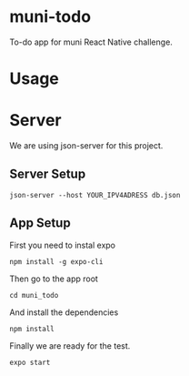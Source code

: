 # muni-todo
To-do app for muni React Native challenge.

# Usage

# Server
We are using json-server for this project.
## Server Setup
```
json-server --host YOUR_IPV4ADRESS db.json
```

## App Setup
First you need to instal expo 
```
npm install -g expo-cli
```
Then go to the app root
```
cd muni_todo
```
And install the dependencies
```
npm install
```
Finally we are ready for the test.
```
expo start
```

